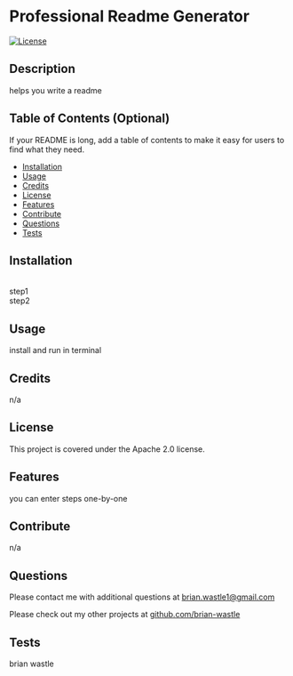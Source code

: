 
# Professional Readme Generator

[![License](https://img.shields.io/badge/License-Apache_2.0-blue.svg)](https://opensource.org/licenses/Apache-2.0)

## Description

helps you write a readme

## Table of Contents (Optional)

If your README is long, add a table of contents to make it easy for users to find what they need.

- [Installation](#installation)
- [Usage](#usage)
- [Credits](#credits)
- [License](#license)
- [Features](#features)
- [Contribute](#contribute)
- [Questions](#questions)
- [Tests](#tests)

## Installation

<br>step1<br>step2

## Usage

install and run in terminal

## Credits

n/a

## License

This project is covered under the Apache 2.0 license.

## Features

you can enter steps one-by-one

## Contribute

n/a

## Questions

Please contact me with additional questions at [brian.wastle1@gmail.com](mailto:brian.wastle1@gmail.com)

Please check out my other projects at [github.com/brian-wastle](github.com/brian-wastle)

## Tests

brian wastle

